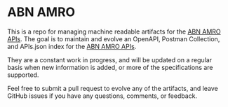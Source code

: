 # ABN AMROThis is a repo for managing machine readable artifacts for the [ABN AMRO APIs](https://www.abnamro.com). The goal is to maintain and evolve an OpenAPI, Postman Collection, and APIs.json index for the [ABN AMRO APIs](https://www.abnamro.com).They are a constant work in progress, and will be updated on a regular basis when new information is added, or more of the specifications are supported.Feel free to submit a pull request to evolve any of the artifacts, and leave GitHub issues if you have any questions, comments, or feedback.